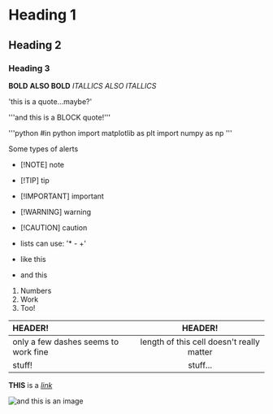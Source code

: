 # Heading 1
## Heading 2
### Heading 3

__BOLD__
**ALSO BOLD**
_ITALLICS_
*ALSO ITALLICS*

'this is a quote...maybe?'

'''and this is a BLOCK quote!'''

'''python
#in python
import matplotlib as plt
import numpy as np
'''

Some types of alerts
- [!NOTE] note
- [!TIP] tip
- [!IMPORTANT] important
- [!WARNING] warning
- [!CAUTION] caution

- lists can use: '* - +'
+ like this
* and this

1. Numbers
2. Work
3. Too!

| HEADER!  | HEADER! |
| :------------- | :--: |
| only a few dashes seems to work fine | length of this cell doesn't really matter  |
| stuff!  | stuff...  |


**THIS** is a [*link*](https://www.youtube.com/watch?v=GFq6wH5JR2A)

![and this is an image](/image.jpg)
